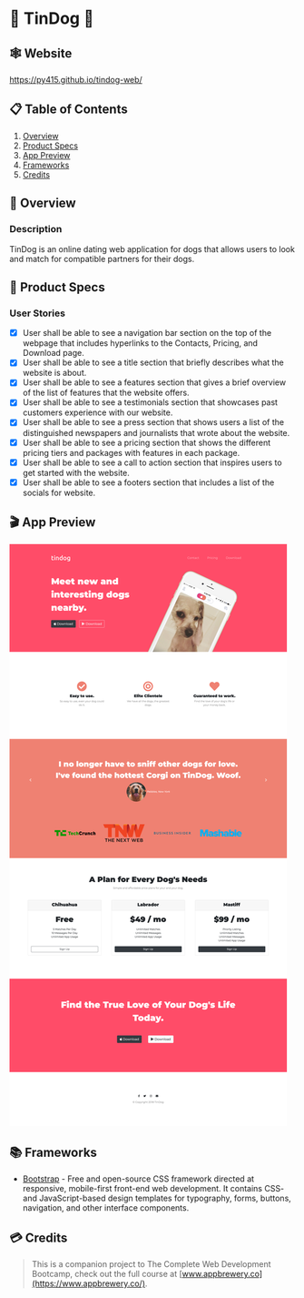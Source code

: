 # 💖 TinDog 🐶
## 🕸 Website

https://py415.github.io/tindog-web/

## 📋 Table of Contents

1. [Overview](#-Overview)
2. [Product Specs](#-Product-Specs)
3. [App Preview](#-App-Preview)
4. [Frameworks](#-Frameworks)
5. [Credits](#-Credits)

## 👀 Overview
### Description

TinDog is an online dating web application for dogs that allows users to look and match for compatible partners for their dogs.

## 📕 Product Specs
### User Stories

- [x] User shall be able to see a navigation bar section on the top of the webpage that includes hyperlinks to the Contacts, Pricing, and Download page.
- [x] User shall be able to see a title section that briefly describes what the website is about.
- [x] User shall be able to see a features section that gives a brief overview of the list of features that the website offers.
- [x] User shall be able to see a testimonials section that showcases past customers experience with our website.
- [x] User shall be able to see a press section that shows users a list of the distinguished newspapers and journalists that wrote about the website.
- [x] User shall be able to see a pricing section that shows the different pricing tiers and packages with features in each package.
- [x] User shall be able to see a call to action section that inspires users to get started with the website.
- [x] User shall be able to see a footers section that includes a list of the socials for website.

## 🎬 App Preview

<img src="https://raw.githubusercontent.com/py415/app-resources/master/Mockups/web/2.%20tindog-full-screen.png">

## 📚 Frameworks

- [Bootstrap](https://github.com/twbs/bootstrap) - Free and open-source CSS framework directed at responsive, mobile-first front-end web development. It contains CSS- and JavaScript-based design templates for typography, forms, buttons, navigation, and other interface components.

## 💳 Credits

> This is a companion project to The Complete Web Development Bootcamp, check out the full course at [www.appbrewery.co](https://www.appbrewery.co/).

